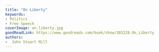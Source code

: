 ```yaml
---
title: "On Liberty"
keywords:
- Politics
- Free Speech
coverImage: on-liberty.jpg
goodReadLink: https://www.goodreads.com/book/show/385228.On_Liberty
authors:
-  John Stuart Mill
---
```

